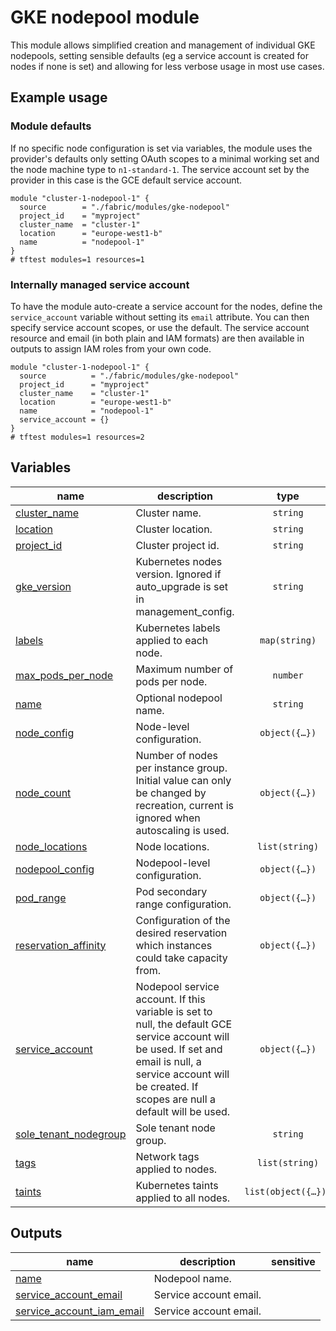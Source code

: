 # GKE nodepool module

This module allows simplified creation and management of individual GKE nodepools, setting sensible defaults (eg a service account is created for nodes if none is set) and allowing for less verbose usage in most use cases.

## Example usage

### Module defaults

If no specific node configuration is set via variables, the module uses the provider's defaults only setting OAuth scopes to a minimal working set and the node machine type to `n1-standard-1`. The service account set by the provider in this case is the GCE default service account.

```hcl
module "cluster-1-nodepool-1" {
  source        = "./fabric/modules/gke-nodepool"
  project_id    = "myproject"
  cluster_name  = "cluster-1"
  location      = "europe-west1-b"
  name          = "nodepool-1"
}
# tftest modules=1 resources=1
```

### Internally managed service account

To have the module auto-create a service account for the nodes, define the `service_account` variable without setting its `email` attribute. You can then specify service account scopes, or use the default. The service account resource and email (in both plain and IAM formats) are then available in outputs to assign IAM roles from your own code.

```hcl
module "cluster-1-nodepool-1" {
  source          = "./fabric/modules/gke-nodepool"
  project_id      = "myproject"
  cluster_name    = "cluster-1"
  location        = "europe-west1-b"
  name            = "nodepool-1"
  service_account = {}
}
# tftest modules=1 resources=2
```
<!-- BEGIN TFDOC -->

## Variables

| name | description | type | required | default |
|---|---|:---:|:---:|:---:|
| [cluster_name](variables.tf#L17) | Cluster name. | <code>string</code> | ✓ |  |
| [location](variables.tf#L35) | Cluster location. | <code>string</code> | ✓ |  |
| [project_id](variables.tf#L143) | Cluster project id. | <code>string</code> | ✓ |  |
| [gke_version](variables.tf#L22) | Kubernetes nodes version. Ignored if auto_upgrade is set in management_config. | <code>string</code> |  | <code>null</code> |
| [labels](variables.tf#L28) | Kubernetes labels applied to each node. | <code>map&#40;string&#41;</code> |  | <code>&#123;&#125;</code> |
| [max_pods_per_node](variables.tf#L40) | Maximum number of pods per node. | <code>number</code> |  | <code>null</code> |
| [name](variables.tf#L46) | Optional nodepool name. | <code>string</code> |  | <code>null</code> |
| [node_config](variables.tf#L52) | Node-level configuration. | <code title="object&#40;&#123;&#10;  boot_disk_kms_key   &#61; optional&#40;string&#41;&#10;  disk_size_gb        &#61; optional&#40;number&#41;&#10;  disk_type           &#61; optional&#40;string&#41;&#10;  ephemeral_ssd_count &#61; optional&#40;number&#41;&#10;  gcfs                &#61; optional&#40;bool, false&#41;&#10;  guest_accelerator &#61; optional&#40;object&#40;&#123;&#10;    count              &#61; number&#10;    type               &#61; string&#10;    gpu_partition_size &#61; optional&#40;string&#41;&#10;  &#125;&#41;&#41;&#10;  gvnic      &#61; optional&#40;bool, false&#41;&#10;  image_type &#61; optional&#40;string&#41;&#10;  kubelet_config &#61; optional&#40;object&#40;&#123;&#10;    cpu_manager_policy   &#61; string&#10;    cpu_cfs_quota        &#61; optional&#40;bool&#41;&#10;    cpu_cfs_quota_period &#61; optional&#40;string&#41;&#10;  &#125;&#41;&#41;&#10;  linux_node_config_sysctls &#61; optional&#40;map&#40;string&#41;&#41;&#10;  local_ssd_count           &#61; optional&#40;number&#41;&#10;  machine_type              &#61; optional&#40;string&#41;&#10;  metadata                  &#61; optional&#40;map&#40;string&#41;&#41;&#10;  min_cpu_platform          &#61; optional&#40;string&#41;&#10;  preemptible               &#61; optional&#40;bool&#41;&#10;  sandbox_config_gvisor     &#61; optional&#40;bool&#41;&#10;  shielded_instance_config &#61; optional&#40;object&#40;&#123;&#10;    enable_integrity_monitoring &#61; optional&#40;bool&#41;&#10;    enable_secure_boot          &#61; optional&#40;bool&#41;&#10;  &#125;&#41;&#41;&#10;  spot                          &#61; optional&#40;bool&#41;&#10;  workload_metadata_config_mode &#61; optional&#40;string&#41;&#10;&#125;&#41;">object&#40;&#123;&#8230;&#125;&#41;</code> |  | <code title="&#123;&#10;  disk_type &#61; &#34;pd-balanced&#34;&#10;&#125;">&#123;&#8230;&#125;</code> |
| [node_count](variables.tf#L91) | Number of nodes per instance group. Initial value can only be changed by recreation, current is ignored when autoscaling is used. | <code title="object&#40;&#123;&#10;  current &#61; optional&#40;number&#41;&#10;  initial &#61; number&#10;&#125;&#41;">object&#40;&#123;&#8230;&#125;&#41;</code> |  | <code title="&#123;&#10;  initial &#61; 1&#10;&#125;">&#123;&#8230;&#125;</code> |
| [node_locations](variables.tf#L103) | Node locations. | <code>list&#40;string&#41;</code> |  | <code>null</code> |
| [nodepool_config](variables.tf#L109) | Nodepool-level configuration. | <code title="object&#40;&#123;&#10;  autoscaling &#61; optional&#40;object&#40;&#123;&#10;    location_policy &#61; optional&#40;string&#41;&#10;    max_node_count  &#61; optional&#40;number&#41;&#10;    min_node_count  &#61; optional&#40;number&#41;&#10;    use_total_nodes &#61; optional&#40;bool, false&#41;&#10;  &#125;&#41;&#41;&#10;  management &#61; optional&#40;object&#40;&#123;&#10;    auto_repair  &#61; optional&#40;bool&#41;&#10;    auto_upgrade &#61; optional&#40;bool&#41;&#10;  &#125;&#41;&#41;&#10;  upgrade_settings &#61; optional&#40;object&#40;&#123;&#10;    max_surge       &#61; number&#10;    max_unavailable &#61; number&#10;  &#125;&#41;&#41;&#10;&#125;&#41;">object&#40;&#123;&#8230;&#125;&#41;</code> |  | <code>null</code> |
| [pod_range](variables.tf#L131) | Pod secondary range configuration. | <code title="object&#40;&#123;&#10;  secondary_pod_range &#61; object&#40;&#123;&#10;    cidr   &#61; optional&#40;string&#41;&#10;    create &#61; optional&#40;bool&#41;&#10;    name   &#61; string&#10;  &#125;&#41;&#10;&#125;&#41;">object&#40;&#123;&#8230;&#125;&#41;</code> |  | <code>null</code> |
| [reservation_affinity](variables.tf#L148) | Configuration of the desired reservation which instances could take capacity from. | <code title="object&#40;&#123;&#10;  consume_reservation_type &#61; string&#10;  key                      &#61; optional&#40;string&#41;&#10;  values                   &#61; optional&#40;list&#40;string&#41;&#41;&#10;&#125;&#41;">object&#40;&#123;&#8230;&#125;&#41;</code> |  | <code>null</code> |
| [service_account](variables.tf#L158) | Nodepool service account. If this variable is set to null, the default GCE service account will be used. If set and email is null, a service account will be created. If scopes are null a default will be used. | <code title="object&#40;&#123;&#10;  create       &#61; optional&#40;bool, false&#41;&#10;  email        &#61; optional&#40;string, null&#41;&#10;  oauth_scopes &#61; optional&#40;list&#40;string&#41;, null&#41;&#10;&#125;&#41;">object&#40;&#123;&#8230;&#125;&#41;</code> |  | <code>&#123;&#125;</code> |
| [sole_tenant_nodegroup](variables.tf#L169) | Sole tenant node group. | <code>string</code> |  | <code>null</code> |
| [tags](variables.tf#L175) | Network tags applied to nodes. | <code>list&#40;string&#41;</code> |  | <code>null</code> |
| [taints](variables.tf#L181) | Kubernetes taints applied to all nodes. | <code title="list&#40;object&#40;&#123;&#10;  key    &#61; string&#10;  value  &#61; string&#10;  effect &#61; string&#10;&#125;&#41;&#41;">list&#40;object&#40;&#123;&#8230;&#125;&#41;&#41;</code> |  | <code>null</code> |

## Outputs

| name | description | sensitive |
|---|---|:---:|
| [name](outputs.tf#L17) | Nodepool name. |  |
| [service_account_email](outputs.tf#L22) | Service account email. |  |
| [service_account_iam_email](outputs.tf#L27) | Service account email. |  |

<!-- END TFDOC -->
